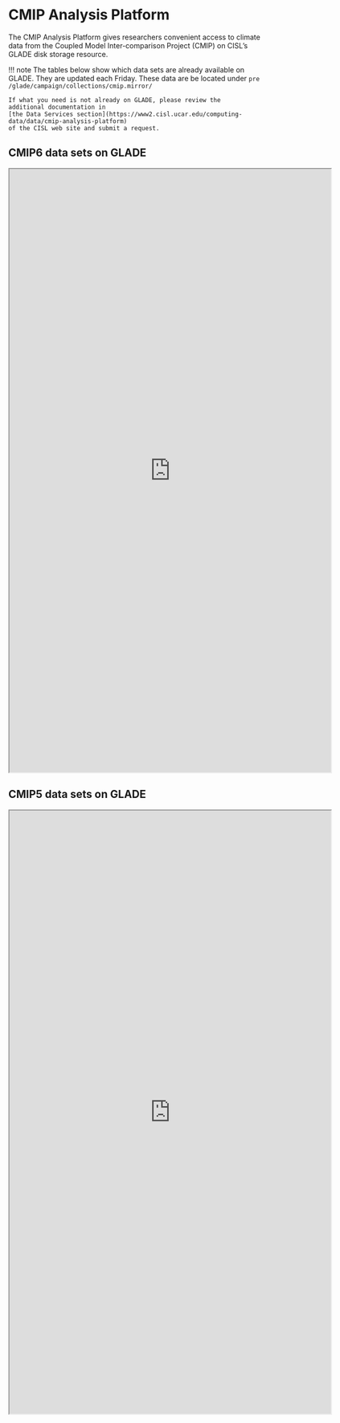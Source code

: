 # CMIP Analysis Platform

The CMIP Analysis Platform gives researchers convenient access to
climate data from the Coupled Model Inter-comparison Project (CMIP) on
CISL’s GLADE disk storage resource.

!!! note
    The tables below show which data sets are already available on GLADE.
    They are updated each Friday.  These data are be located under
    ```pre
    /glade/campaign/collections/cmip.mirror/
    ```

    If what you need is not already on GLADE, please review the
    additional documentation in
    [the Data Services section](https://www2.cisl.ucar.edu/computing-data/data/cmip-analysis-platform)
    of the CISL web site and submit a request.


## CMIP6 data sets on GLADE

<iframe frameborder="1" height="1200" scrolling="yes" src="https://status.cisl.ucar.edu/uss/CMIP_AP/available_cmip6.html" width="640"></iframe></p>

## CMIP5 data sets on GLADE

<p><iframe frameborder="1" height="1200" scrolling="yes" src="https://status.cisl.ucar.edu/uss/CMIP_AP/available_cmip5.html" width="640"></iframe></p>
